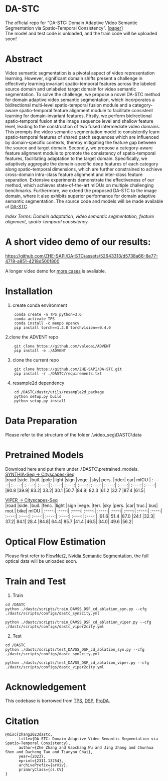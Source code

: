 # DA-STC
The official repo for "DA-STC: Domain Adaptive Video Semantic Segmentation via Spatio-Temporal Consistency". [[paper](https://arxiv.org/abs/2311.13254)]        
The model and test code is unloaded, and the train code will be uploaded soon! 


# Abstract
Video semantic segmentation is a pivotal aspect of video representation learning. However, significant domain shifts present a challenge in effectively learning invariant spatio-temporal features across the labeled source domain and unlabeled target domain for video semantic segmentation. To solve the challenge, we propose a novel DA-STC method for domain adaptive video semantic segmentation, which incorporates a bidirectional multi-level spatio-temporal fusion module and a category-aware spatio-temporal feature alignment module to facilitate consistent learning for domain-invariant features. Firstly, we perform bidirectional spatio-temporal fusion at the image sequence level and shallow feature level, leading to the construction of two fused intermediate video domains. This prompts the video semantic segmentation model to consistently learn spatio-temporal features of shared patch sequences which are influenced by domain-specific contexts, thereby mitigating the feature gap between the source and target domain. Secondly, we propose a category-aware feature alignment module to promote the consistency of spatio-temporal features, facilitating adaptation to the target domain. Specifically, we adaptively aggregate the domain-specific deep features of each category along spatio-temporal dimensions, which are further constrained to achieve cross-domain intra-class feature alignment and inter-class feature separation. Extensive experiments demonstrate the effectiveness of our method, which achieves state-of-the-art mIOUs on multiple challenging benchmarks. Furthermore, we extend the proposed DA-STC to the image domain, where it also exhibits superior performance for domain adaptive semantic segmentation. The source code and models will be made available at [DA-STC](https://github.com/ZHE-SAPI/DA-STC).

*Index Terms: Domain adaptation, video semantic segmentation, feature alignment, spatio-temporal consistency.*
  

# A short video demo of our results:
https://github.com/ZHE-SAPI/DA-STC/assets/52643313/d5738a66-8e77-4718-a851-4218d500f800

A longer video demo for [more cases](https://drive.google.com/file/d/1lPZkvsY3rBFVRjNlrz4h2xGsD41J7Y5Z/view?usp=drive_link) is avaliable.
# Installation
1. create conda environment  
```
    conda create -n TPS python=3.6  
    conda activate TPS  
    conda install -c menpo opencv  
    pip install torch==1.2.0 torchvision==0.4.0
```

2.clone the ADVENT repo  
``` 
    git clone https://github.com/valeoai/ADVENT  
    pip install -e ./ADVENT
```

3. clone the current repo   
``` 
    git clone https://github.com/ZHE-SAPI/DA-STC.git  
    pip install -r ./DASTC/requirements.txt
```

4. resample2d dependency  
``` 
    cd /DASTC/dastc/utils/resample2d_package  
    python setup.py build  
    python setup.py install
``` 

# Data Preparation  
Please refer to the structure of the folder .\video_seg\DASTC\data  


# Pretrained Models  
Download here and put them under  .\DASTC\pretrained_models.  
[SYNTHIA-Seq → Cityscapes-Seq](https://drive.google.com/file/d/1ltMy4ekKczo6saDavQtaZraDwJtWCX9F/view?usp=drive_link)   
|road |side. |buil. |pole |light |sign |vege. |sky| pers. |rider| car| mIOU
| :----:| :----:| :----:| :----:| :----:| :----:| :----:| :----:| :----:| :----:| :----:| :----:|
 |90.8 |39.9| 83.2| 33.2| 30.1 |50.7 |84.8| 82.3 |61.2 |32.7 |87.4 |61.5|
 
[VIPER → Cityscapes-Seq](https://drive.google.com/file/d/1ltMy4ekKczo6saDavQtaZraDwJtWCX9F/view?usp=drive_link)     
|road |side. |buil. |fenc. |light |sign |vege. |terr. |sky |pers. |car| truc.| bus| mot.| bike| mIOU
| :----:| :----:| :----:| :----:| :----:| :----:| :----:| :----:| :----:| :----:| :----:| :----:| :----:| :----:| :----:| :----:|
|91.6| 51.4 |87.0 |24.1 |32.3| 37.2| 84.1| 28.4 |84.8| 64.4| 85.7 |41.4 |46.5| 34.0| 49.6 |56.2|

# Optical Flow Estimation  
Please first refer to [FlowNet2](https://github.com/NVIDIA/flownet2-pytorch), [Nvidia Semantic Segmentation](https://github.com/NVIDIA/semantic-segmentation), the full optical data will be unloaded soon.  


# Train and Test  
1. Train  
```   
cd /DASTC  
python ./dastc/scripts/train_DAVSS_DSF_cd_ablation_syn.py --cfg ./dastc/scripts/configs/dastc_syn2city.yml

python ./dastc/scripts/train_DAVSS_DSF_cd_ablation_viper.py --cfg ./dastc/scripts/configs/dastc_viper2city.yml    
``` 

2. Test
``` 
cd /DASTC  
python ./dastc/scripts/test_DAVSS_DSF_cd_ablation_syn.py --cfg ./dastc/scripts/configs/dastc_syn2city.yml

python ./dastc/scripts/test_DAVSS_DSF_cd_ablation_viper.py --cfg ./dastc/scripts/configs/dastc_viper2city.yml
``` 
 
# Acknowledgement  
This codebase is borrowed from [TPS](https://github.com/xing0047/tps), [DSP](https://github.com/GaoLii/DSP), [ProDA](https://github.com/microsoft/ProDA/tree/main).  


# Citation
```
@misc{zhang2023dastc,
      title={DA-STC: Domain Adaptive Video Semantic Segmentation via Spatio-Temporal Consistency}, 
      author={Zhe Zhang and Gaochang Wu and Jing Zhang and Chunhua Shen and Dacheng Tao and Tianyou Chai},
      year={2023},
      eprint={2311.13254},
      archivePrefix={arXiv},
      primaryClass={cs.CV}
}
```
